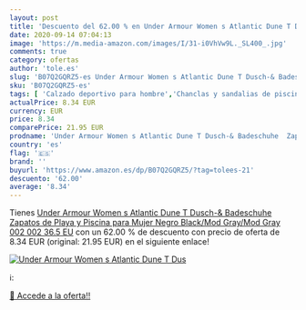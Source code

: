 ```yaml
---
layout: post
title: 'Descuento del 62.00 % en Under Armour Women s Atlantic Dune T Dus'
date: 2020-09-14 07:04:13
image: 'https://m.media-amazon.com/images/I/31-i0VhVw9L._SL400_.jpg'
comments: true
category: ofertas
author: 'tole.es'
slug: 'B07Q2GQRZ5-es Under Armour Women s Atlantic Dune T Dusch-& Badeschuhe...'
sku: 'B07Q2GQRZ5-es'
tags: [ 'Calzado deportivo para hombre','Chanclas y sandalias de piscina para hombre','Sandalias de vestir para hombre','Zapatillas y calzado deportivo para hombre','Zapatos','Zapatos para hombre','Zapatos y complementos','zapatos', ]
actualPrice: 8.34 EUR
currency: EUR
price: 8.34
comparePrice: 21.95 EUR
prodname: 'Under Armour Women s Atlantic Dune T Dusch-& Badeschuhe  Zapatos de Playa y Piscina para Mujer  Negro  Black/Mod Gray/Mod Gray  002  002   36.5 EU'
country: 'es'
flag: '🇪🇸'
brand: ''
buyurl: 'https://www.amazon.es/dp/B07Q2GQRZ5/?tag=tolees-21'
descuento: '62.00'
average: '8.34'
---
```


Tienes [Under Armour Women s Atlantic Dune T Dusch-& Badeschuhe  Zapatos de Playa y Piscina para Mujer  Negro  Black/Mod Gray/Mod Gray  002  002   36.5 EU](https://www.amazon.es/dp/B07Q2GQRZ5/?tag=tolees-21) con un 62.00 % de descuento con precio de oferta de 8.34 EUR (original: 21.95 EUR) en el siguiente enlace!

[![Under Armour Women s Atlantic Dune T Dus](https://m.media-amazon.com/images/I/31-i0VhVw9L._SL400_.jpg)](https://www.amazon.es/dp/B07Q2GQRZ5/?tag=tolees-21)

ℹ️:


[🛒 Accede a la oferta!!](https://www.amazon.es/dp/B07Q2GQRZ5/?tag=tolees-21)
